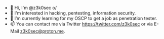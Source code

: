 - 👋 Hi, I'm @z3k0sec o/
- 👀 I'm interested in hacking, pentesting, information security.
- 🌱 I’m currently learning for my OSCP to get a job as penetration tester. 
- 📫 You can contact me via Twitter https://twitter.com/z3k0sec or via E-Mail z3k0sec@proton.me.

<!---
z3k0sec/z3k0sec is a ✨ special ✨ repository because its `README.md` (this file) appears on your GitHub profile.
You can click the Preview link to take a look at your changes.
--->
